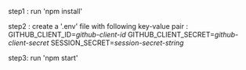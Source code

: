 
step1 : run 'npm install'

step2 : create a '.env' file with following key-value pair :
GITHUB_CLIENT_ID=*github-client-id*
GITHUB_CLIENT_SECRET=*github-client-secret*
SESSION_SECRET=*session-secret-string*

step3: run 'npm start'
